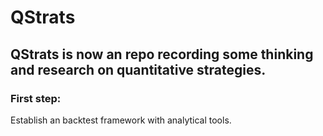 # QStrats

## QStrats is now an repo recording some thinking and research on quantitative strategies.
### First step:
Establish an backtest framework with analytical tools.
